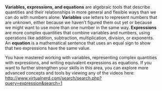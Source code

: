 **Variables, expressions, and equations** are algebraic tools that describe quantities and their relationships in more general and flexible ways than we can do with numbers alone. **Variables** use letters to represent numbers that are unknown, either because we haven’t figured them out yet or because we might want to use more than one number in the same way. **Expressions** are more complex quantities that combine variables and numbers, using operations like addition, subtraction, multiplication, division, or exponents. An **equation** is a mathematical sentence that uses an equal sign to show that two expressions have the same value. 

You have mastered working with variables, representing complex quantities with expressions, and writing equivalent expressions as equations. If you want to further strengthen your skills in this area, you can explore more advanced concepts and tools by viewing any of the videos here: http://www.virtualnerd.com/search/search.php?query=expression&search=1
